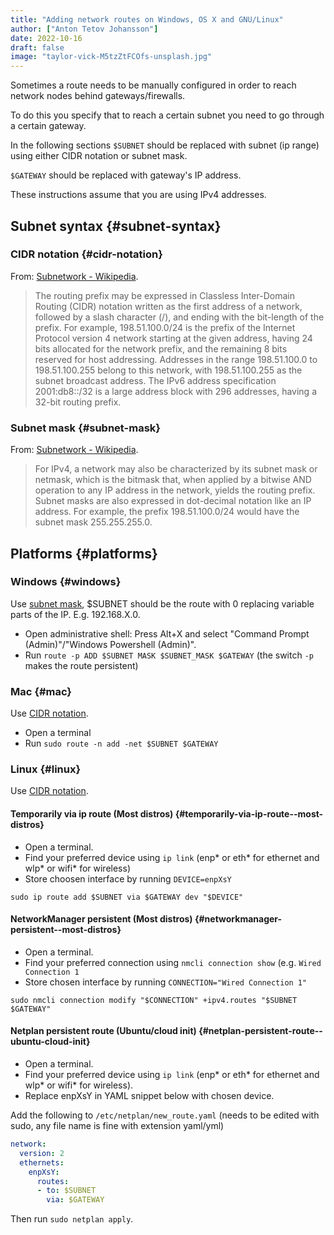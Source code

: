 ```yaml
---
title: "Adding network routes on Windows, OS X and GNU/Linux"
author: ["Anton Tetov Johansson"]
date: 2022-10-16
draft: false
image: "taylor-vick-M5tzZtFCOfs-unsplash.jpg"
---
```


Sometimes a route needs to be manually configured in order to reach network nodes behind gateways/firewalls.

To do this you specify that to reach a certain subnet you need to go through a certain gateway.

<!--more-->

In the following sections `$SUBNET` should be replaced with subnet (ip range) using either CIDR notation or subnet mask.

`$GATEWAY` should be replaced with gateway's IP address.

These instructions assume that you are using IPv4 addresses.


## Subnet syntax {#subnet-syntax}


### CIDR notation {#cidr-notation}

From: [Subnetwork - Wikipedia](https://en.wikipedia.org/wiki/Subnetwork).

> The routing prefix may be expressed in Classless Inter-Domain Routing (CIDR) notation written as the first address of a network, followed by a slash character (/), and ending with the bit-length of the prefix. For example, 198.51.100.0/24 is the prefix of the Internet Protocol version 4 network starting at the given address, having 24 bits allocated for the network prefix, and the remaining 8 bits reserved for host addressing. Addresses in the range 198.51.100.0 to 198.51.100.255 belong to this network, with 198.51.100.255 as the subnet broadcast address. The IPv6 address specification 2001:db8::/32 is a large address block with 296 addresses, having a 32-bit routing prefix.


### Subnet mask {#subnet-mask}

From: [Subnetwork - Wikipedia](https://en.wikipedia.org/wiki/Subnetwork).

> For IPv4, a network may also be characterized by its subnet mask or netmask, which is the bitmask that, when applied by a bitwise AND operation to any IP address in the network, yields the routing prefix. Subnet masks are also expressed in dot-decimal notation like an IP address. For example, the prefix 198.51.100.0/24 would have the subnet mask 255.255.255.0.


## Platforms {#platforms}


### Windows {#windows}

Use [subnet mask](#subnet-mask), $SUBNET should be the route with 0 replacing variable parts of the IP. E.g. 192.168.X.0.

-   Open administrative shell: Press Alt+X and select "Command Prompt (Admin)"/"Windows Powershell (Admin)".
-   Run `route -p ADD $SUBNET MASK $SUBNET_MASK $GATEWAY` (the switch `-p` makes the route persistent)


### Mac {#mac}

Use [CIDR notation](#cidr-notation).

-   Open a terminal
-   Run `sudo route -n add -net $SUBNET $GATEWAY`


### Linux {#linux}

Use [CIDR notation](#cidr-notation).


#### Temporarily via ip route (Most distros) {#temporarily-via-ip-route--most-distros}

-   Open a terminal.
-   Find your preferred device using `ip link` (enp\* or eth\* for ethernet and wlp\* or wifi\* for wireless)
-   Store choosen interface by running `DEVICE=enpXsY`

`sudo ip route add $SUBNET via $GATEWAY dev "$DEVICE"`


#### NetworkManager persistent (Most distros) {#networkmanager-persistent--most-distros}

-   Open a terminal.
-   Find your preferred connection using `nmcli connection show` (e.g. `Wired Connection 1`
-   Store chosen interface by running `CONNECTION="Wired Connection 1"`

`sudo nmcli connection modify "$CONNECTION" +ipv4.routes "$SUBNET $GATEWAY"`


#### Netplan persistent route (Ubuntu/cloud init) {#netplan-persistent-route--ubuntu-cloud-init}

-   Open a terminal.
-   Find your preferred device using `ip link` (enp\* or eth\* for ethernet and wlp\* or wifi\* for wireless).
-   Replace enpXsY in YAML snippet below with chosen device.

Add the following to `/etc/netplan/new_route.yaml` (needs to be edited with sudo, any file name is fine with extension yaml/yml)

```yaml
network:
  version: 2
  ethernets:
    enpXsY:
      routes:
      - to: $SUBNET
        via: $GATEWAY
```

Then run `sudo netplan apply`.
